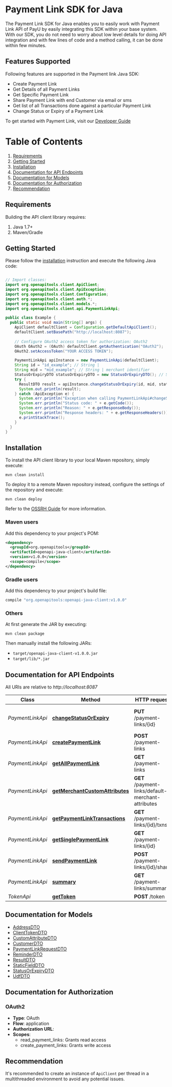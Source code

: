 # Payment Link SDK for Java

The Payment Link SDK for Java enables you to easily work with Payment Link API of PayU by easily integrating this SDK within your base system.
With our SDK, you do not need to worry about low level details for doing API integration and with few lines of code and a method calling, it can be done within few minutes.

## Features Supported
Following features are supported in the Payment link Java SDK:
 - Create Payment Link
 - Get Details of all Payment Links
 - Get Specific Payment Link
 - Share Payment Link with end Customer via email or sms
 - Get list of all Transactions done against a particular Payment Link
 - Change Status or Expiry of a Payment Link

To get started with Payment Link, visit our [Developer Guide](https://devguide.payu.in/payment-links/payu-payment-links-api-integration)

# Table of Contents
 1. [Requirements](#requirements)
 2. [Getting Started](#getting-started)
 3. [Installation](#installation)
 4. [Documentation for API Endpoints](#documentation-for-api-endpoints)
 5. [Documentation for Models](#documentation-for-models)
 6. [Documentation for Authorization](#documentation-for-authorization)
 7. [Recommendation](#recommendation)



## Requirements

Building the API client library requires:
1. Java 1.7+
2. Maven/Gradle

## Getting Started

Please follow the [installation](#installation) instruction and execute the following Java code:

```java

// Import classes:
import org.openapitools.client.ApiClient;
import org.openapitools.client.ApiException;
import org.openapitools.client.Configuration;
import org.openapitools.client.auth.*;
import org.openapitools.client.models.*;
import org.openapitools.client.api.PaymentLinkApi;

public class Example {
  public static void main(String[] args) {
    ApiClient defaultClient = Configuration.getDefaultApiClient();
    defaultClient.setBasePath("http://localhost:8087");
    
    // Configure OAuth2 access token for authorization: OAuth2
    OAuth OAuth2 = (OAuth) defaultClient.getAuthentication("OAuth2");
    OAuth2.setAccessToken("YOUR ACCESS TOKEN");

    PaymentLinkApi apiInstance = new PaymentLinkApi(defaultClient);
    String id = "id_example"; // String | 
    String mid = "mid_example"; // String | merchant identifier
    StatusOrExpiryDTO statusOrExpiryDTO = new StatusOrExpiryDTO(); // StatusOrExpiryDTO | 
    try {
      ResultDTO result = apiInstance.changeStatusOrExpiry(id, mid, statusOrExpiryDTO);
      System.out.println(result);
    } catch (ApiException e) {
      System.err.println("Exception when calling PaymentLinkApi#changeStatusOrExpiry");
      System.err.println("Status code: " + e.getCode());
      System.err.println("Reason: " + e.getResponseBody());
      System.err.println("Response headers: " + e.getResponseHeaders());
      e.printStackTrace();
    }
  }
}

```
## Installation

To install the API client library to your local Maven repository, simply execute:

```shell
mvn clean install
```

To deploy it to a remote Maven repository instead, configure the settings of the repository and execute:

```shell
mvn clean deploy
```

Refer to the [OSSRH Guide](http://central.sonatype.org/pages/ossrh-guide.html) for more information.

### Maven users

Add this dependency to your project's POM:

```xml
<dependency>
  <groupId>org.openapitools</groupId>
  <artifactId>openapi-java-client</artifactId>
  <version>v1.0.0</version>
  <scope>compile</scope>
</dependency>
```

### Gradle users

Add this dependency to your project's build file:

```groovy
compile "org.openapitools:openapi-java-client:v1.0.0"
```

### Others

At first generate the JAR by executing:

```shell
mvn clean package
```

Then manually install the following JARs:

* `target/openapi-java-client-v1.0.0.jar`
* `target/lib/*.jar`

## Documentation for API Endpoints

All URIs are relative to *http://localhost:8087*

Class | Method | HTTP request | Description
------------ | ------------- | ------------- | -------------
*PaymentLinkApi* | [**changeStatusOrExpiry**](docs/PaymentLinkApi.md#changeStatusOrExpiry) | **PUT** /payment-links/{id} | change status and expiry for paymentLink 
*PaymentLinkApi* | [**createPaymentLink**](docs/PaymentLinkApi.md#createPaymentLink) | **POST** /payment-links | Create PaymentLinks
*PaymentLinkApi* | [**getAllPaymentLink**](docs/PaymentLinkApi.md#getAllPaymentLink) | **GET** /payment-links | Get all PaymentLinks
*PaymentLinkApi* | [**getMerchantCustomAttributes**](docs/PaymentLinkApi.md#getMerchantCustomAttributes) | **GET** /payment-links/default-merchant-attributes | Get Custom Attributes
*PaymentLinkApi* | [**getPaymentLinkTransactions**](docs/PaymentLinkApi.md#getPaymentLinkTransactions) | **GET** /payment-links/{id}/txns | Get Transaction details
*PaymentLinkApi* | [**getSinglePaymentLink**](docs/PaymentLinkApi.md#getSinglePaymentLink) | **GET** /payment-links/{id} | Get Single PaymentLink
*PaymentLinkApi* | [**sendPaymentLink**](docs/PaymentLinkApi.md#sendPaymentLink) | **POST** /payment-links/{id}/share | send PaymentLink
*PaymentLinkApi* | [**summary**](docs/PaymentLinkApi.md#summary) | **GET** /payment-links/summary | Details of paymentlinks
*TokenApi* | [**getToken**](docs/TokenApi.md#getToken) | **POST** /token | get Token


## Documentation for Models

 - [AddressDTO](docs/AddressDTO.md)
 - [ClientTokenDTO](docs/ClientTokenDTO.md)
 - [CustomAttributeDTO](docs/CustomAttributeDTO.md)
 - [CustomerDTO](docs/CustomerDTO.md)
 - [PaymentLinkRequestDTO](docs/PaymentLinkRequestDTO.md)
 - [ReminderDTO](docs/ReminderDTO.md)
 - [ResultDTO](docs/ResultDTO.md)
 - [StaticFieldDTO](docs/StaticFieldDTO.md)
 - [StatusOrExpiryDTO](docs/StatusOrExpiryDTO.md)
 - [UdfDTO](docs/UdfDTO.md)


## Documentation for Authorization

### OAuth2

- **Type**: OAuth
- **Flow**: application
- **Authorization URL**: 
- **Scopes**: 
  - read_payment_links: Grants read access
  - create_payment_links: Grants write access


## Recommendation

It's recommended to create an instance of `ApiClient` per thread in a multithreaded environment to avoid any potential issues.
